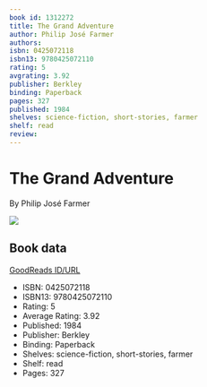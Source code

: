 ```yaml
---
book id: 1312272
title: The Grand Adventure
author: Philip José Farmer
authors: 
isbn: 0425072118
isbn13: 9780425072110
rating: 5
avgrating: 3.92
publisher: Berkley
binding: Paperback
pages: 327
published: 1984
shelves: science-fiction, short-stories, farmer
shelf: read
review: 
---
```


# The Grand Adventure

By Philip José Farmer

![](https://i.gr-assets.com/images/S/compressed.photo.goodreads.com/books/1245362385l/1312272.jpg)

## Book data

[GoodReads ID/URL](https://www.goodreads.com/book/show/1312272)

- ISBN: 0425072118
- ISBN13: 9780425072110
- Rating: 5
- Average Rating: 3.92
- Published: 1984
- Publisher: Berkley
- Binding: Paperback
- Shelves: science-fiction, short-stories, farmer
- Shelf: read
- Pages: 327

